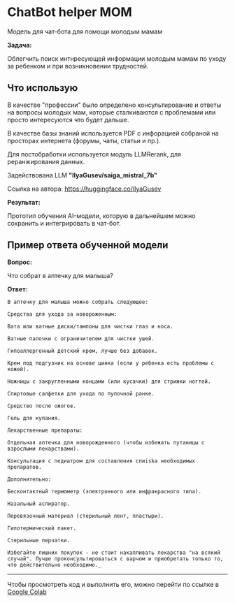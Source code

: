 # ChatBot helper MOM
Модель для чат-бота для помощи молодым мамам

**Задача:**

Облегчить поиск интнресующей информации молодым мамам по уходу за ребенком и при возникновении трудностей.

Что использую
---
В качестве "профессии" было определено консультирование и ответы на вопросы молодых мам, которые сталкиваются с проблемами или просто интересуются что будет дальше.

В качестве базы знаний используется PDF с инфорацией собраной на просторах интернета (форумы, чаты, статьи и пр.).

Для постобработки используется модуль LLMRerank, для реранжирования данных.

Задействована LLM **"IlyaGusev/saiga_mistral_7b"**

Ссылка на автора: https://huggingface.co/IlyaGusev

**Результат:**

Прототип обучения AI-модели, которую в дальнейшем можно сохранить и интегрировать в чат-бот.


Пример ответа обученной модели
---
**Вопрос:** 

Что собрат в аптечку для малыша?

**Ответ:**

    В аптечку для малыша можно собрать следующее:

    Средства для ухода за новороженным:

    Вата или ватные диски/тампоны для чистки глаз и носа.

    Ватные палочки с ограничителем для чистки ушей.

    Гипоаллергенный детский крем, лучше без добавок.

    Крем под подгузник на основе цинка (если у ребенка есть проблемы с кожей).

    Ножницы с закругленными концами (или кусачки) для стрижки ногтей.

    Спиртовые салфетки для ухода по пупочной ранке.

    Средство после ожогов.

    Гель для купания.

    Лекарственные препараты:

    Отдельная аптечка для новорожденного (чтобы избежать путаницы с взрослыми лекарствами).

    Консультация с педиатром для составления спиiska необходимых препаратов.

    Дополнительно:

    Бесконтактный термометр (электронного или инфракрасного типа).

    Назальный аспиратор.

    Перевязочный материал (стерильный лент, пластыри).

    Гипотермический пакет.

    Стерильные перчатки.

    Избегайте лишних покупок - не стоит накапливать лекарства "на всякий случай". Лучше проконсультироваться с варчом и приобретать только то, что действительно необходимо._


<hr>

Чтобы просмотреть код и выполнить его, можно перейти по ссылке в [Google Colab](https://colab.research.google.com/drive/1v1YOIdgMYiZI10er5nllWNiKw9fM1Twe?usp=sharing)
